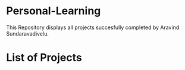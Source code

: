 # Personal-Learning 
This Repository displays all projects succesfully completed by Aravind Sundaravadivelu.  

# List of Projects  
